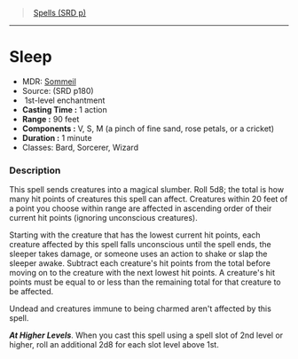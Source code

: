 ﻿---
!SpellVO
Level: 1
Type: enchantment
CastingTime: 1 action
Range: 90 feet
Components: V, S, M (a pinch of fine sand, rose petals, or a cricket)
Duration: 1 minute
Classes: Bard, Sorcerer, Wizard
Id: spells_vo.md#sleep
ParentLink: spells_vo.md#spells-srd-p
Name: Sleep
ParentName: Spells (SRD p)
NameLevel: 1
AltName: '[Sommeil](hd_spells_sommeil.md)'
Source: (SRD p180)
Attributes: {}
---
> [Spells (SRD p)](srd_spells.md)

---

# Sleep

- MDR: [Sommeil](hd_spells_sommeil.md)
- Source: (SRD p180)
-  1st-level enchantment
- **Casting Time :** 1 action
- **Range :** 90 feet
- **Components :** V, S, M (a pinch of fine sand, rose petals, or a cricket)
- **Duration :** 1 minute
- Classes: Bard, Sorcerer, Wizard

### Description

This spell sends creatures into a magical slumber. Roll 5d8; the total is how many hit points of creatures this spell can affect. Creatures within 20 feet of a point you choose within range are affected in ascending order of their current hit points (ignoring unconscious creatures).

Starting with the creature that has the lowest current hit points, each creature affected by this spell falls unconscious until the spell ends, the sleeper takes damage, or someone uses an action to shake or slap the sleeper awake. Subtract each creature's hit points from the total before moving on to the creature with the next lowest hit points. A creature's hit points must be equal to or less than the remaining total for that creature to be affected.

Undead and creatures immune to being charmed aren't affected by this spell.

**_At Higher Levels_**. When you cast this spell using a spell slot of 2nd level or higher, roll an additional 2d8 for each slot level above 1st.

